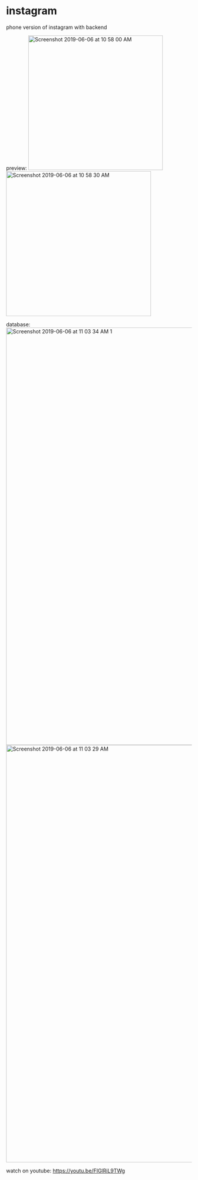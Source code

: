 # instagram
phone version of instagram with backend

preview:
<img width="365" alt="Screenshot 2019-06-06 at 10 58 00 AM" src="https://user-images.githubusercontent.com/44960840/59001662-77c70580-884a-11e9-81a5-67d3cfbd04d7.png">
<img width="393" alt="Screenshot 2019-06-06 at 10 58 30 AM" src="https://user-images.githubusercontent.com/44960840/59001661-772e6f00-884a-11e9-9972-bf307e5967a0.png">

database:
<img width="1132" alt="Screenshot 2019-06-06 at 11 03 34 AM 1" src="https://user-images.githubusercontent.com/44960840/59001740-c83e6300-884a-11e9-89e6-1c0c3ff42492.png">
<img width="1132" alt="Screenshot 2019-06-06 at 11 03 29 AM" src="https://user-images.githubusercontent.com/44960840/59001741-c8d6f980-884a-11e9-8e89-8fac4ec5e161.png">

watch on youtube:
https://youtu.be/FIGlRiL9TWg
